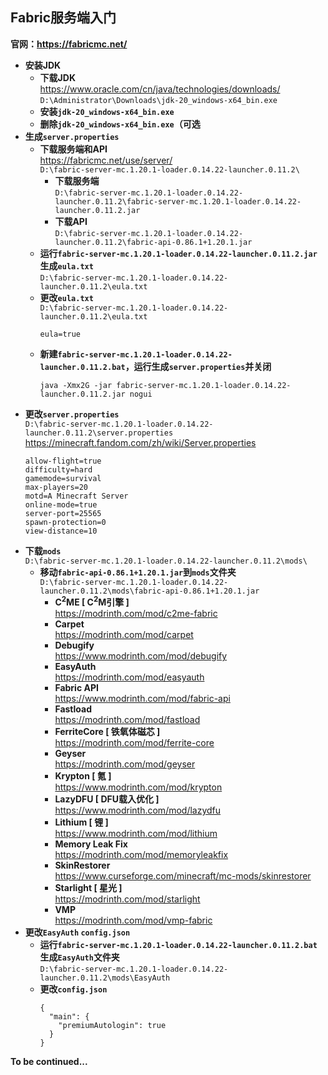 ## Fabric服务端入门
**官网：https://fabricmc.net/**
* **安装JDK**
  * **下载JDK**  
https://www.oracle.com/cn/java/technologies/downloads/  
`D:\Administrator\Downloads\jdk-20_windows-x64_bin.exe`
  * **安装`jdk-20_windows-x64_bin.exe`**
  * **删除`jdk-20_windows-x64_bin.exe`（可选**
* **生成`server.properties`**
  * **下载服务端和API**  
https://fabricmc.net/use/server/  
`D:\fabric-server-mc.1.20.1-loader.0.14.22-launcher.0.11.2\`
    * **下载服务端**  
`D:\fabric-server-mc.1.20.1-loader.0.14.22-launcher.0.11.2\fabric-server-mc.1.20.1-loader.0.14.22-launcher.0.11.2.jar`
    * **下载API**  
`D:\fabric-server-mc.1.20.1-loader.0.14.22-launcher.0.11.2\fabric-api-0.86.1+1.20.1.jar`
  * **运行`fabric-server-mc.1.20.1-loader.0.14.22-launcher.0.11.2.jar`生成`eula.txt`**  
`D:\fabric-server-mc.1.20.1-loader.0.14.22-launcher.0.11.2\eula.txt`
  * **更改`eula.txt`**  
`D:\fabric-server-mc.1.20.1-loader.0.14.22-launcher.0.11.2\eula.txt`
    ```
    eula=true
    ```
  * **新建`fabric-server-mc.1.20.1-loader.0.14.22-launcher.0.11.2.bat`，运行生成`server.properties`并关闭**
    ```
    java -Xmx2G -jar fabric-server-mc.1.20.1-loader.0.14.22-launcher.0.11.2.jar nogui
    ```
* **更改`server.properties`**  
`D:\fabric-server-mc.1.20.1-loader.0.14.22-launcher.0.11.2\server.properties`
https://minecraft.fandom.com/zh/wiki/Server.properties
  ```
  allow-flight=true
  difficulty=hard
  gamemode=survival
  max-players=20
  motd=A Minecraft Server
  online-mode=true
  server-port=25565
  spawn-protection=0
  view-distance=10
  ```
* **下载`mods`**  
`D:\fabric-server-mc.1.20.1-loader.0.14.22-launcher.0.11.2\mods\`
  * **移动`fabric-api-0.86.1+1.20.1.jar`到`mods`文件夹**  
`D:\fabric-server-mc.1.20.1-loader.0.14.22-launcher.0.11.2\mods\fabric-api-0.86.1+1.20.1.jar`
    * **C<sup>2</sup>ME [ C<sup>2</sup>M引擎 ]**  
https://modrinth.com/mod/c2me-fabric
    * **Carpet**  
https://modrinth.com/mod/carpet
    * **Debugify**  
https://www.modrinth.com/mod/debugify
    * **EasyAuth**  
https://modrinth.com/mod/easyauth
    * **Fabric API**  
https://www.modrinth.com/mod/fabric-api
    * **Fastload**  
https://modrinth.com/mod/fastload
    * **FerriteCore [ 铁氧体磁芯 ]**  
https://modrinth.com/mod/ferrite-core
    * **Geyser**  
https://modrinth.com/mod/geyser
    * **Krypton [ 氪 ]**  
https://www.modrinth.com/mod/krypton
    * **LazyDFU [ DFU载入优化 ]**  
https://www.modrinth.com/mod/lazydfu
    * **Lithium [ 锂 ]**  
https://www.modrinth.com/mod/lithium
    * **Memory Leak Fix**  
https://modrinth.com/mod/memoryleakfix
    * **SkinRestorer**  
https://www.curseforge.com/minecraft/mc-mods/skinrestorer
    * **Starlight [ 星光 ]**  
https://modrinth.com/mod/starlight
    * **VMP**  
https://modrinth.com/mod/vmp-fabric
* **更改`EasyAuth` `config.json`**
  * **运行`fabric-server-mc.1.20.1-loader.0.14.22-launcher.0.11.2.bat`生成`EasyAuth`文件夹**  
`D:\fabric-server-mc.1.20.1-loader.0.14.22-launcher.0.11.2\mods\EasyAuth`
  * **更改`config.json`**
    ```
    {
      "main": {
        "premiumAutologin": true
      }
    }
    ```


**To be continued...**